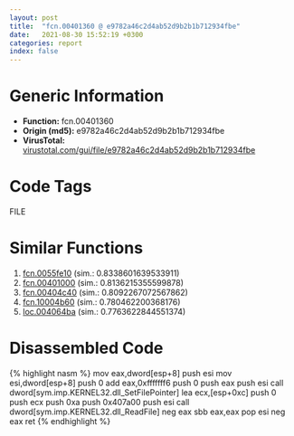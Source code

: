 ```yaml
---
layout: post
title:  "fcn.00401360 @ e9782a46c2d4ab52d9b2b1b712934fbe"
date:   2021-08-30 15:52:19 +0300
categories: report
index: false
---
```


# Generic Information
- **Function:** fcn.00401360
- **Origin (md5):** e9782a46c2d4ab52d9b2b1b712934fbe
- **VirusTotal:** [virustotal.com/gui/file/e9782a46c2d4ab52d9b2b1b712934fbe][virustotal_ref]

# Code Tags
<span class="tag" id="FILE">FILE</span>


# Similar Functions

1. [fcn.0055fe10][similar_1_ref] (sim.: 0.8338601639533911)
2. [fcn.00401000][similar_2_ref] (sim.: 0.8136215355599878)
3. [fcn.00404c40][similar_3_ref] (sim.: 0.8092267072567862)
4. [fcn.10004b60][similar_4_ref] (sim.: 0.780462200368176)
5. [loc.004064ba][similar_5_ref] (sim.: 0.7763622844551374)


# Disassembled Code

{% highlight nasm %}
mov eax,dword[esp+8]
push esi
mov esi,dword[esp+8]
push 0
add eax,0xfffffff6
push 0
push eax
push esi
call dword[sym.imp.KERNEL32.dll_SetFilePointer]
lea ecx,[esp+0xc]
push 0
push ecx
push 0xa
push 0x407a00
push esi
call dword[sym.imp.KERNEL32.dll_ReadFile]
neg eax
sbb eax,eax
pop esi
neg eax
ret
{% endhighlight %}


[similar_1_ref]: /report/fcn.0055fe10@7453c96a6fbd42ec690b8deb53eafcba
[similar_2_ref]: /report/fcn.00401000@c6071f3181599e93b0f87f002ef98d72
[similar_3_ref]: /report/fcn.00404c40@d59f9c4f445b9f980173dec064f55091
[similar_4_ref]: /report/fcn.10004b60@4c3818fdf32d89a09257dbc9d3e142ea
[similar_5_ref]: /report/loc.004064ba@de21a548b66aa6c0b17491b6a31e14fa
[virustotal_ref]: https://www.virustotal.com/gui/file/e9782a46c2d4ab52d9b2b1b712934fbe